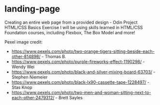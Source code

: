# landing-page
Creating an entire web page from a provided design - Odin Project HTML/CSS Basics Exercise
I will be using skills learned in HTML/CSS Foundation courses, including Flexbox, The Box Model and more!

Pexel image credit:
- https://www.pexels.com/photo/two-orange-tigers-sitting-beside-each-other-814898/ - Thomas B.
- https://www.pexels.com/photo/purple-fireworks-effect-1190298/ - Wendy Wei
- https://www.pexels.com/photo/black-and-silver-mixing-board-63703/ - Stephen Niemeier
- https://www.pexels.com/photo/black-lx90-cassette-tape-1228497/ - Stas Knop
- https://www.pexels.com/photo/two-men-and-woman-sitting-next-to-each-other-2479312/ - Brett Sayles
  
